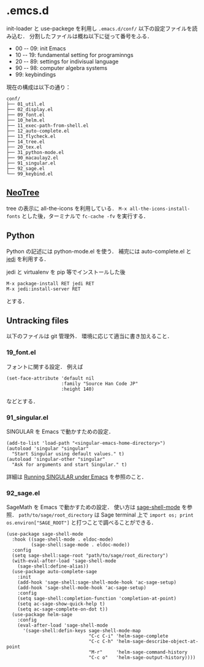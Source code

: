 # .emcs.d
init-loader と use-packege を利用し `.emacs.d/conf/` 以下の設定ファイルを読み込む．
分割したファイルは概ね以下に従って番号をふる．

* 00 -- 09: init Emacs
* 10 -- 19: fundamental setting for programinngs
* 20 -- 89: settings for indivisual language
* 90 -- 98: computer algebra systems
* 99: keybindings

現在の構成は以下の通り：

```
conf/
├── 01_util.el
├── 02_display.el
├── 09_font.el
├── 10_helm.el
├── 11_exec-path-from-shell.el
├── 12_auto-complete.el
├── 13_flycheck.el
├── 14_tree.el
├── 20_tex.el
├── 31_python-mode.el
├── 90_macaulay2.el
├── 91_singular.el
├── 92_sage.el
└── 99_keybind.el
```

## [NeoTree](https://github.com/jaypei/emacs-neotree)
tree の表示に all-the-icons を利用している．
`M-x all-the-icons-install-fonts` とした後，ターミナルで `fc-cache -fv` を実行する．

## Python
Python の記述には python-mode.el を使う．
補完には auto-complete.el と [jedi](https://pypi.org/project/jedi/) を利用する．

jedi と virtualenv を pip 等でインストールした後

```
M-x package-install RET jedi RET
M-x jedi:install-server RET
```

とする．

## Untracking files
以下のファイルは git 管理外．
環境に応じて適当に書き加えること．

### 19_font.el
フォントに関する設定．
例えば

```elisp
(set-face-attribute 'default nil
                    :family "Source Han Code JP"
                    :height 140)
```

 などとする．

### 91_singular.el
SINGULAR を Emacs で動かすための設定．

```elisp
(add-to-list 'load-path "<singular-emacs-home-directory>")
(autoload 'singular "singular"
  "Start Singular using default values." t)
(autoload 'singular-other "singular"
  "Ask for arguments and start Singular." t)
```

詳細は [Running SINGULAR under Emacs](https://www.singular.uni-kl.de/Manual/latest/sing_23.htm#SEC30) を参照のこと．

### 92_sage.el
SageMath を Emacs で動かすための設定．
使い方は [sage-shell-mode](https://github.com/sagemath/sage-shell-mode) を参照．
`path/to/sage/root_directory` は Sage terminal 上で `import os; print os.environ["SAGE_ROOT"]` と打つことで調べることができる．

```elisp
(use-package sage-shell-mode
  :hook ((sage-shell-mode . eldoc-mode)
         (sage-shell:sage-mode . eldoc-mode))
  :config
  (setq sage-shell:sage-root "path/to/sage/root_directory")
  (with-eval-after-load 'sage-shell-mode
    (sage-shell:define-alias))
  (use-package auto-complete-sage
    :init
    (add-hook 'sage-shell:sage-shell-mode-hook 'ac-sage-setup)
    (add-hook 'sage-shell-mode-hook 'ac-sage-setup)
    :config
    (setq sage-shell:completion-function 'completion-at-point)
    (setq ac-sage-show-quick-help t)
    (setq ac-sage-complete-on-dot t))
  (use-package helm-sage
    :config
    (eval-after-load 'sage-shell-mode
      '(sage-shell:defin-keys sage-shell-mode-map
                              "C-c C-i" 'helm-sage-complete
                              "C-c C-h" 'helm-sage-describe-object-at-point
                              "M-r"     'helm-sage-command-history
                              "C-c o"   'helm-sage-output-history))))
```


